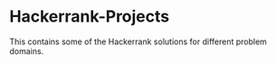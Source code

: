 # Hackerrank-Projects

This contains some of the Hackerrank solutions for different problem domains.
